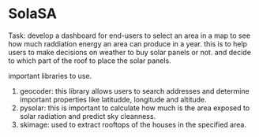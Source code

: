 # SolaSA
Task:
develop a dashboard for end-users to select an area in a map to see how much raddiation energy an area can produce in a year. this is to help users to make decisions on weather to buy solar panels or not. and decide to which part of the roof to place the solar panels.

important libraries to use.
1. geocoder: this library allows users to search addresses and determine important properties like latitudde, longitude and altitude.
2. pysolar: this is important to calculate how much is the area exposed to solar radiation and predict sky cleanness.
3. skimage: used to extract rooftops of the houses in the specified area.
